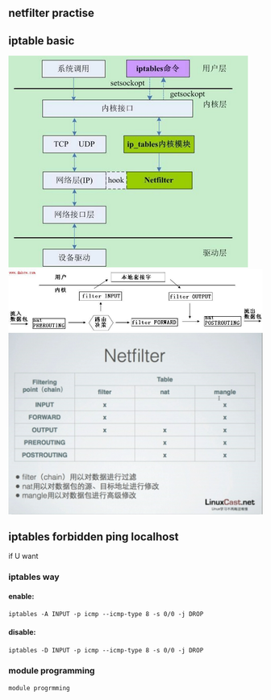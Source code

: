 ## netfilter practise



## iptable basic


![](https://github.com/latermonk/Kernel_in_Practise/raw/master/66_netfilter/img/00_waht_is_netfilter.png)    
![](https://github.com/latermonk/Kernel_in_Practise/raw/master/66_netfilter/img/01_point.jpg)    
![](https://github.com/latermonk/Kernel_in_Practise/raw/master/66_netfilter/img/02_point_and_tables.jpg)    

## iptables forbidden ping localhost

if U want 

### iptables way 

#### enable:

	iptables -A INPUT -p icmp --icmp-type 8 -s 0/0 -j DROP 

#### disable:

	iptables -D INPUT -p icmp --icmp-type 8 -s 0/0 -j DROP


### module programming

	module progrmming

